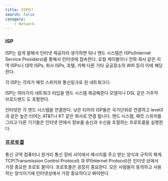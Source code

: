 ```yaml
---
title: ISP란?
search: false
category:
    - Network
---
```


### ISP
ISP는 쉽게 말해서 인터넷 제공자라 생각하면 되나
앤드 시스템은 ISPs(Internet Service Providers)를 통해서 인터넷에 접속한다. 로컬 케이블이나 전화 회사 같은 지역 ISPs나 대학 ISPs, 회사 ISPs, 호텔, 카페 다른 기타 공공장소의 Wifi 등이 이에 해당한다.

각 ISP는 각자가 패킷 스위치와 통신링크로 된 네트워크다.

ISP는 여러가지 네트워크 타입을 앤드 시스템 제공해준다 모뎀이나 DSL 같은 거주적 브로드밴드
도 포함한다.

인터넷은 각 앤드 시스템을 연결한다. 낮은 티어의 ISP들은 국가단위로 연결하고 level3과 같은 높은 티어는 AT&T나 KT 같은 회사로 연결 됩니다.
앤드 시스템, 패킷 스위치들 그리고 다른 기기들은 인터넷 안에서 정보를 송신과 수신을 조절하는 프로토콜을 실행한다.

### 프로토콜

통신 규약 컴퓨터나 원거리 통신 장비 사이에서 메시지를 주고 받는 양식과 규칙의 체계.
TCP(Transmission Control Protocol) 과 IP(Internet Protocol)은 인터넷 상에서 가장 중요한 프로토 콜이다.
프로토콜은 굉장히 중요한다. 모든 사람들이 동의하고 사용하는 양식이기에 인터넷상에서 가장 중요하다고 봐야한다.
